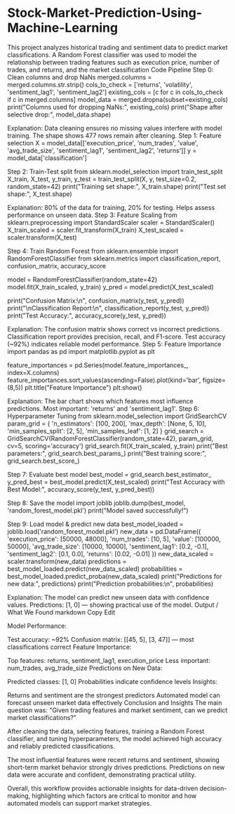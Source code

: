 # Stock-Market-Prediction-Using-Machine-Learning
This project analyzes historical trading and sentiment data to predict market classifications. A Random Forest classifier was used to model the relationship between trading features such as execution price, number of trades, and returns, and the market classification
Code Pipeline
Step 0: Clean columns and drop NaNs
merged.columns = merged.columns.str.strip() cols_to_check = ['returns', 'volatility', 'sentiment_lag1', 'sentiment_lag2'] existing_cols = [c for c in cols_to_check if c in merged.columns] model_data = merged.dropna(subset=existing_cols) print("Columns used for dropping NaNs:", existing_cols) print("Shape after selective drop:", model_data.shape)

Explanation:
Data cleaning ensures no missing values interfere with model training.
The shape shows 477 rows remain after cleaning.
Step 1: Feature selection
X = model_data[['execution_price', 'num_trades', 'value', 'avg_trade_size', 'sentiment_lag1', 'sentiment_lag2', 'returns']] y = model_data['classification']

Step 2: Train-Test split
from sklearn.model_selection import train_test_split X_train, X_test, y_train, y_test = train_test_split(X, y, test_size=0.2, random_state=42) print("Training set shape:", X_train.shape) print("Test set shape:", X_test.shape)

Explanation:
80% of the data for training, 20% for testing. Helps assess performance on unseen data.
Step 3: Feature Scaling
from sklearn.preprocessing import StandardScaler scaler = StandardScaler() X_train_scaled = scaler.fit_transform(X_train) X_test_scaled = scaler.transform(X_test)

Step 4: Train Random Forest
from sklearn.ensemble import RandomForestClassifier from sklearn.metrics import classification_report, confusion_matrix, accuracy_score

model = RandomForestClassifier(random_state=42) model.fit(X_train_scaled, y_train) y_pred = model.predict(X_test_scaled)

print("Confusion Matrix:\n", confusion_matrix(y_test, y_pred)) print("\nClassification Report:\n", classification_report(y_test, y_pred)) print("Test Accuracy:", accuracy_score(y_test, y_pred))

Explanation:
The confusion matrix shows correct vs incorrect predictions.
Classification report provides precision, recall, and F1-score.
Test accuracy (~92%) indicates reliable model performance.
Step 5: Feature Importance
import pandas as pd import matplotlib.pyplot as plt

feature_importances = pd.Series(model.feature_importances_, index=X.columns) feature_importances.sort_values(ascending=False).plot(kind='bar', figsize=(8,5)) plt.title("Feature Importance") plt.show()

Explanation:
The bar chart shows which features most influence predictions.
Most important: 'returns' and 'sentiment_lag1'.
Step 6: Hyperparameter Tuning
from sklearn.model_selection import GridSearchCV param_grid = { 'n_estimators': [100, 200], 'max_depth': [None, 5, 10], 'min_samples_split': [2, 5], 'min_samples_leaf': [1, 2] } grid_search = GridSearchCV(RandomForestClassifier(random_state=42), param_grid, cv=5, scoring='accuracy') grid_search.fit(X_train_scaled, y_train) print("Best parameters:", grid_search.best_params_) print("Best training score:", grid_search.best_score_)

Step 7: Evaluate best model
best_model = grid_search.best_estimator_ y_pred_best = best_model.predict(X_test_scaled) print("Test Accuracy with Best Model:", accuracy_score(y_test, y_pred_best))

Step 8: Save the model
import joblib joblib.dump(best_model, 'random_forest_model.pkl') print("Model saved successfully!")

Step 9: Load model & predict new data
best_model_loaded = joblib.load('random_forest_model.pkl') new_data = pd.DataFrame({ 'execution_price': [50000, 48000], 'num_trades': [10, 5], 'value': [100000, 50000], 'avg_trade_size': [10000, 10000], 'sentiment_lag1': [0.2, -0.1], 'sentiment_lag2': [0.1, 0.0], 'returns': [0.02, -0.01] }) new_data_scaled = scaler.transform(new_data) predictions = best_model_loaded.predict(new_data_scaled) probabilities = best_model_loaded.predict_proba(new_data_scaled) print("Predictions for new data:", predictions) print("Prediction probabilities:\n", probabilities)

Explanation:
The model can predict new unseen data with confidence values.
Predictions: [1, 0] — showing practical use of the model.
Output / What We Found markdown Copy Edit

Model Performance:

Test accuracy: ~92%
Confusion matrix: [[45, 5], [3, 47]] — most classifications correct
Feature Importance:

Top features: returns, sentiment_lag1, execution_price
Less important: num_trades, avg_trade_size
Predictions on New Data:

Predicted classes: [1, 0]
Probabilities indicate confidence levels
Insights:

Returns and sentiment are the strongest predictors
Automated model can forecast unseen market data effectively
Conclusion and Insights
The main question was: "Given trading features and market sentiment, can we predict market classifications?"

After cleaning the data, selecting features, training a Random Forest classifier, and tuning hyperparameters, the model achieved high accuracy and reliably predicted classifications.

The most influential features were recent returns and sentiment, showing short-term market behavior strongly drives predictions. Predictions on new data were accurate and confident, demonstrating practical utility.

Overall, this workflow provides actionable insights for data-driven decision-making, highlighting which factors are critical to monitor and how automated models can support market strategies.
